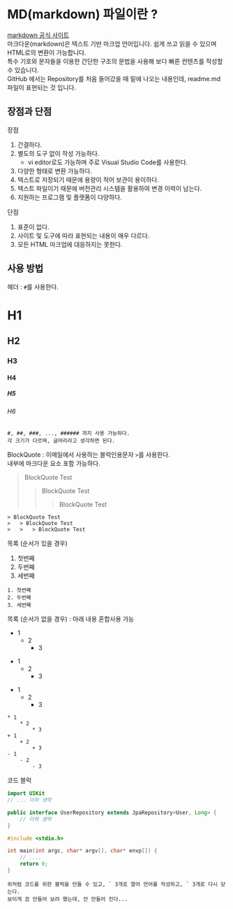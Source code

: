 # MD(markdown) 파일이란 ?
[markdown 공식 사이트](https://whatismarkdown.com/)<br>
마크다운(markdown)은 텍스트 기반 마크업 언어입니다. 쉽게 쓰고 읽을 수 있으며 HTML로의 변환이 가능합니다.<br>
특수 기호와 문자들을 이용한 간단한 구조의 문법을 사용해 보다 빠른 컨텐츠를 작성할 수 있습니다.<br>
GitHub 에서는 Repository를 처음 들어갔을 때 밑에 나오는 내용인데, readme.md 파일이 표현되는 것 입니다.

## 장점과 단점
장점
1. 간결하다.
2. 별도의 도구 없이 작성 가능하다.
    - vi editor로도 가능하며 주로 Visual Studio Code를 사용한다.
3. 다양한 형태로 변환 가능하다.
4. 텍스트로 저장되기 때문에 용량이 적어 보관이 용이하다.
5. 텍스트 파일이기 때문에 버전관리 시스템을 활용하여 변경 이력이 남는다.
6. 지원하는 프로그램 및 플랫폼이 다양하다.

단점
1. 표준이 없다.
2. 사이트 및 도구에 따라 표현되는 내용이 매우 다르다.
3. 모든 HTML 마크업에 대응하지는 못한다.

## 사용 방법
헤더 : `#`를 사용한다.
# H1
## H2
### H3
#### H4
##### H5
###### H6
```
#, ##, ###, ..., ###### 까지 사용 가능하다.
각 크기가 다르며, 글머리라고 생각하면 된다.
```
BlockQuote : 이메일에서 사용하는 블럭인용문자 `>`를 사용한다.<br>
내부에 마크다운 요소 포함 가능하다.
> BlockQuote Test
>   > BlockQuote Test
>   >   > BlockQuote Test
```
> BlockQuote Test
>   > BlockQuote Test
>   >   > BlockQuote Test
```
목록 (순서가 있을 경우)
1. 첫번째
2. 두번째
3. 세번째
```
1. 첫번째
2. 두번째
3. 세번째
```
목록 (순서가 없을 경우) : 아래 내용 혼합사용 가능
* 1
    * 2
        * 3
+ 1
    + 2
        + 3
- 1
    - 2
        - 3
```
* 1
    * 2
        * 3
+ 1
    + 2
        + 3
- 1
    - 2
        - 3
```
코드 블럭
```swift
import UIKit
// ... 이하 생략
```

```java
public interface UserRepository extends JpaRepository<User, Long> {
    // 이하 생략
}
```

```c
#include <stdio.h>

int main(int argc, char* argv[], char* envp[]) {
    // ....
    return 0;
}
```

```
위처럼 코드를 위한 블럭을 만들 수 있고, ` 3개로 열어 언어를 작성하고, ` 3개로 다시 닫는다.
보이게 끔 만들어 보려 했는데, 안 만들어 진다...
```